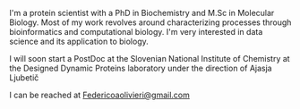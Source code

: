 I'm a protein scientist with a PhD in Biochemistry and M.Sc in Molecular Biology. Most of my work revolves around characterizing processes through bioinformatics and computational biology. I'm very interested in data science and its application to biology.

I will soon start a PostDoc at the Slovenian National Institute of Chemistry at the Designed Dynamic Proteins laboratory under the direction of Ajasja Ljubetič

I can be reached at Federicoaolivieri@gmail.com

<!--
**FAOlivieri/FAOlivieri** is a ✨ _special_ ✨ repository because its `README.md` (this file) appears on your GitHub profile.

Here are some ideas to get you started:

- 🔭 I’m currently working on ...
- 🌱 I’m currently learning ...
- 👯 I’m looking to collaborate on ...
- 🤔 I’m looking for help with ...
- 💬 Ask me about ...
- 📫 How to reach me: ...
- 😄 Pronouns: ...
- ⚡ Fun fact: ...
-->
